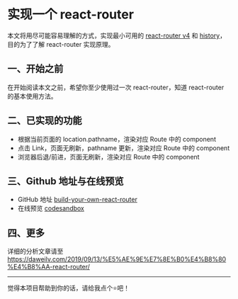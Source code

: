 # 实现一个 react-router

本文将用尽可能容易理解的方式，实现最小可用的 [react-router v4](https://github.com/ReactTraining/react-router) 和 [history](https://github.com/ReactTraining/history)，目的为了了解 react-router 实现原理。

## 一、开始之前

在开始阅读本文之前，希望你至少使用过一次 react-router，知道 react-router 的基本使用方法。

## 二、已实现的功能

- 根据当前页面的 location.pathname，渲染对应 Route 中的 component
- 点击 Link，页面无刷新，pathname 更新，渲染对应 Route 中的 component
- 浏览器后退/前进，页面无刷新，渲染对应 Route 中的 component

## 三、Github 地址与在线预览

- GitHub 地址 [build-your-own-react-router](https://github.com/build-your-own-tutorial/build-your-own-react-router)
- 在线预览 [codesandbox](https://codesandbox.io/s/great-moon-09fn6)

## 四、更多
详细的分析文章请至 https://daweilv.com/2019/09/13/%E5%AE%9E%E7%8E%B0%E4%B8%80%E4%B8%AA-react-router/

------

觉得本项目帮助到你的话，请给我点个⭐️吧！
